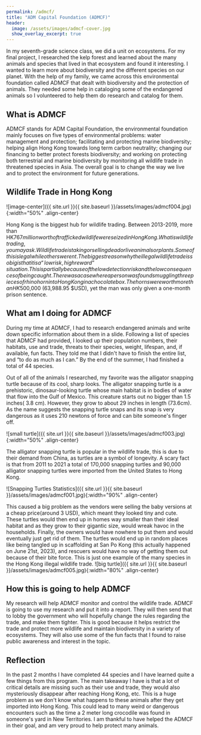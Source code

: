 ```yaml
---
permalink: /admcf/
title: "ADM Capital Foundation (ADMCF)"
header:
  image: /assets/images/admcf-cover.jpg
  show_overlay_excerpt: true
---
```


In my seventh-grade science class, we did a unit on ecosystems. For my final project, I researched the kelp forest and learned about the many animals and species that lived in that ecosystem and found it interesting. I wanted to learn more about biodiversity and the different species on our planet. With the help of my family, we came across this environmental foundation called ADMCF that dealt with biodiversity and the protection of animals. They needed some help in cataloging some of the endangered animals so I volunteered to help them do research and catalog for them.

## What is ADMCF

ADMCF stands for ADM Capital Foundation, the environmental foundation mainly focuses on five types of environmental problems: water management and protection; facilitating and protecting marine biodiversity; helping align Hong Kong towards long term carbon neutrality; changing our financing to better protect forests biodiversity; and working on protecting both terrestrial and marine biodiversity by monitoring all wildlife trade in threatened species in Asia. The overall goal is to change the way we live and to protect the environment for future generations.

## Wildlife Trade in Hong Kong

![image-center]({{ site.url }}{{ site.baseurl }}/assets/images/admcf004.jpg){:width="50%" .align-center}

<!-- <figure style="height: 36px" class="align-center">
  <img src="{{ site.url }}{{ site.baseurl }}/assets/images/admcf004.jpg" alt="">
  <figcaption>big turtle</figcaption>
</figure>  -->

Hong Kong is the biggest hub for wildlife trading. Between 2013-2019, more than HK$767 million worth of trafficked wildlife were seized in Hong Kong. What is wildlife trading, you may ask. Wildlife trade is taking or selling dead or live animals or plants. Some of this is legal while others werent. The biggest reason why the illegal wildlife trade is so big is that it is a “low risk, high reward” situation. This is partially because of the low detection risk and the low consequences of being caught. There was a case where a person was found smuggling three pieces of rhino horn into Hong Kong in a chocolate box. The horns were worth more than HK$500,000 (63,988.95 $USD), yet the man was only given a one-month prison sentence.

## What am I doing for ADMCF

During my time at ADMCF, I had to research endangered animals and write down specific information about them in a slide. Following a list of species that ADMCF had provided, I looked up their population numbers, their habitats, use and trade, threats to their species, weight, lifespan, and, if available, fun facts. They told me that I didn't have to finish the entire list, and “to do as much as I can.” By the end of the summer, I had finished a total of 44 species.

Out of all of the animals I researched, my favorite was the alligator snapping turtle because of its cool, sharp looks. The alligator snapping turtle is a prehistoric, dinosaur-looking turtle whose main habitat is in bodies of water that flow into the Gulf of Mexico. This creature starts out no bigger than 1.5 inches( 3.8 cm). However, they grow to about 29 inches in length (73.6cm). As the name suggests the snapping turtle snaps and its snap is very dangerous as it uses 210 newtons of force and can bite someone's finger off.

![small turtle]({{ site.url }}{{ site.baseurl }}/assets/images/admcf003.jpg){:width="50%" .align-center}

The alligator snapping turtle is popular in the wildlife trade, this is due to their demand from China, as turtles are a symbol of longevity. A scary fact is that from 2011 to 2021 a total of 170,000 snapping turtles and 90,000 alligator snapping turtles were imported from the United States to Hong Kong.

![Snapping Turtles Statistics]({{ site.url }}{{ site.baseurl }}/assets/images/admcf001.jpg){:width="90%" .align-center}

This caused a big problem as the vendors were selling the baby versions at a cheap price(around 3 USD), which meant they looked tiny and cute. These turtles would then end up in homes way smaller than their ideal habitat and as they grow to their gigantic size, would wreak havoc in the households. Finally, the owners would have nowhere to put them and would eventually just get rid of them. The turtles would end up in random places like being tangled up in scaffolding at San Po Kong (this actually happened on June 21st, 2023), and rescuers would have no way of getting them out because of their bite force. This is just one example of the many species in the Hong Kong illegal wildlife trade. 
![big turtle]({{ site.url }}{{ site.baseurl }}/assets/images/admcf005.jpg){:width="80%" .align-center}

## How this is going to help ADMCF

My research will help ADMCF monitor and control the wildlife trade. ADMCF is going to use my research and put it into a report. They will then send that to lobby the government who will hopefully change the rules regarding the trade, and make them tighter. This is good because it helps restrict the trade and protect more wildlife and maintain biodiversity in a variety of ecosystems. They will also use some of the fun facts that I found to raise public awareness and interest in the topic.

## Reflection

In the past 2 months I have completed 44 species and I have learned quite a few things from this program. The main takeaway I have is that a lot of critical details are missing such as their use and trade, they would also mysteriously disappear after reaching Hong Kong, etc. This is a huge problem as we don't know what happens to these animals after they get imported into Hong Kong. This could lead to many weird or dangerous encounters such as the time a 2 meter long crocodile was found in someone's yard in New Territories. I am thankful to have helped the ADMCF in their goal, and am very proud to help protect many animals.
